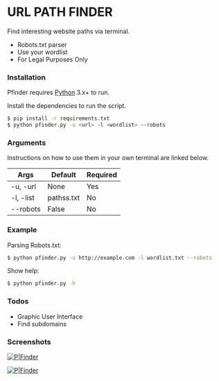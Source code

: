 # URL PATH FINDER

Find interesting website paths via terminal.

  - Robots.txt parser
  - Use your wordlist
  - For Legal Purposes Only


### Installation

Pfinder requires [Python](https://www.python.org/) 3.x+ to run.

Install the dependencies to run the script.

```sh
$ pip install -r requirements.txt
$ python pfinder.py -u <url> -l <wordlist> --robots
```

### Arguments

Instructions on how to use them in your own terminal are linked below.

| Args | Default | Required |
| ------ | ------ | ------  |
| -u, -url | None | Yes |
| -l, -list | pathss.txt | No |
| --robots | False | No |


### Example

Parsing Robots.txt:
```sh
$ python pfinder.py -u http://example.com -l wordlist.txt --robots
```

Show help:
```sh
$ python pfinder.py -h
```

### Todos

 - Graphic User Interface
 - Find subdomains

### Screenshots

[![P|Finder](https://i.imgur.com/Kw8PL3G.png)](https://github.com/lithg/URL-PATH-FINDER/)

[![P|Finder](https://i.imgur.com/1GbjjHB.png)](https://github.com/lithg/URL-PATH-FINDER/)
